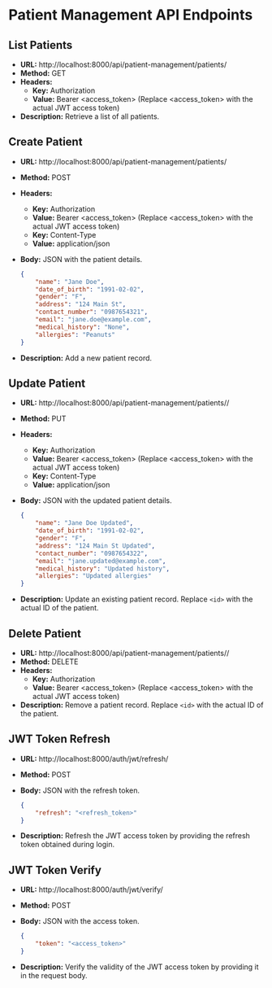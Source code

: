 # Patient Management API Endpoints

## List Patients

- **URL:** http://localhost:8000/api/patient-management/patients/
- **Method:** GET
- **Headers:** 
    - **Key:** Authorization
    - **Value:** Bearer <access_token> (Replace <access_token> with the actual JWT access token)
- **Description:** Retrieve a list of all patients.

## Create Patient

- **URL:** http://localhost:8000/api/patient-management/patients/
- **Method:** POST
- **Headers:** 
    - **Key:** Authorization
    - **Value:** Bearer <access_token> (Replace <access_token> with the actual JWT access token)
    - **Key:** Content-Type
    - **Value:** application/json
- **Body:** JSON with the patient details.

    ```json
    {
        "name": "Jane Doe",
        "date_of_birth": "1991-02-02",
        "gender": "F",
        "address": "124 Main St",
        "contact_number": "0987654321",
        "email": "jane.doe@example.com",
        "medical_history": "None",
        "allergies": "Peanuts"
    }
    ```
- **Description:** Add a new patient record.

## Update Patient

- **URL:** http://localhost:8000/api/patient-management/patients/<id>/
- **Method:** PUT
- **Headers:** 
    - **Key:** Authorization
    - **Value:** Bearer <access_token> (Replace <access_token> with the actual JWT access token)
    - **Key:** Content-Type
    - **Value:** application/json
- **Body:** JSON with the updated patient details.

    ```json
    {
        "name": "Jane Doe Updated",
        "date_of_birth": "1991-02-02",
        "gender": "F",
        "address": "124 Main St Updated",
        "contact_number": "0987654322",
        "email": "jane.updated@example.com",
        "medical_history": "Updated history",
        "allergies": "Updated allergies"
    }
    ```
- **Description:** Update an existing patient record. Replace `<id>` with the actual ID of the patient.

## Delete Patient

- **URL:** http://localhost:8000/api/patient-management/patients/<id>/
- **Method:** DELETE
- **Headers:** 
    - **Key:** Authorization
    - **Value:** Bearer <access_token> (Replace <access_token> with the actual JWT access token)
- **Description:** Remove a patient record. Replace `<id>` with the actual ID of the patient.

## JWT Token Refresh

- **URL:** http://localhost:8000/auth/jwt/refresh/
- **Method:** POST
- **Body:** JSON with the refresh token.

    ```json
    {
        "refresh": "<refresh_token>"
    }
    ```
- **Description:** Refresh the JWT access token by providing the refresh token obtained during login.

## JWT Token Verify

- **URL:** http://localhost:8000/auth/jwt/verify/
- **Method:** POST
- **Body:** JSON with the access token.

    ```json
    {
        "token": "<access_token>"
    }
    ```
- **Description:** Verify the validity of the JWT access token by providing it in the request body.
